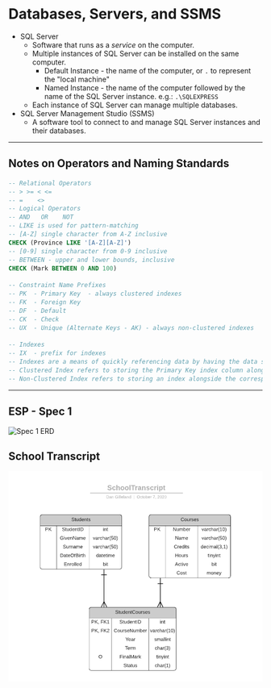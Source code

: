 # Databases, Servers, and SSMS

- SQL Server
  - Software that runs as a *service* on the computer.
  - Multiple instances of SQL Server can be installed on the same computer.
    - Default Instance - the name of the computer, or `.` to represent the "local machine"
    - Named Instance - the name of the computer followed by the name of the SQL Server instance. e.g.: `.\SQLEXPRESS`
  - Each instance of SQL Server can manage multiple databases.
- SQL Server Management Studio (SSMS)
  - A software tool to connect to and manage SQL Server instances and their databases.

----

## Notes on Operators and Naming Standards

```sql
-- Relational Operators
-- > >= < <=
-- =    <>
-- Logical Operators
-- AND   OR    NOT
-- LIKE is used for pattern-matching
-- [A-Z] single character from A-Z inclusive
CHECK (Province LIKE '[A-Z][A-Z]')
-- [0-9] single character from 0-9 inclusive
-- BETWEEN - upper and lower bounds, inclusive
CHECK (Mark BETWEEN 0 AND 100)

-- Constraint Name Prefixes
-- PK  - Primary Key  - always clustered indexes
-- FK  - Foreign Key
-- DF  - Default
-- CK  - Check
-- UX  - Unique (Alternate Keys - AK) - always non-clustered indexes

-- Indexes
-- IX  - prefix for indexes
-- Indexes are a means of quickly referencing data by having the data sorted by the index.
-- Clustered Index refers to storing the Primary Key index column alongside the rest of the column data for the row.
-- Non-Clustered Index refers to storing an index alongside the corresponding PK index
```

----

## ESP - Spec 1

![Spec 1 ERD](./ESP-PhysicalERD-Spec-1.png)

## School Transcript

![ERD](./SchoolTranscript.png)

